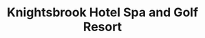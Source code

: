 ---
title: "Knightsbrook Hotel Spa and Golf Resort"
address: " Knightsbrook Hotel Spa and Golf Resort, Knightsbrook Hotel, Trim, Meath"
tel: "353 046 9482100"
county: "Meath"
category: "Golf"
type: "Content"
lat: "53.554841"
lng: "-6.797361"
---
